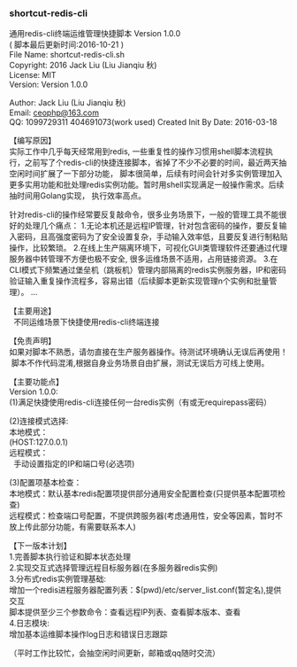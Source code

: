 ### shortcut-redis-cli ###

 通用redis-cli终端运维管理快捷脚本 Version 1.0.0<br>
 ( 脚本最后更新时间:2016-10-21 )<br>
 File Name:    shortcut-redis-cli.sh <br>
 Copyright:    2016 Jack Liu (Liu Jianqiu 秋)<br>
 License:      MIT<br>
 Version:      Version 1.0.0<br>
 
 Author: Jack Liu (Liu Jianqiu 秋)<br>
 Email: ceophp@163.com<br>
 QQ: 1099729311 404691073(work used)
 Created Init By Date: 2016-03-18<br>

【编写原因】<br>
实际工作中几乎每天经常用到redis, 一些重复性的操作习惯用shell脚本流程执行，之前写了个redis-cli的快捷连接脚本，省掉了不少不必要的时间，最近两天抽空闲时间扩展了一下部分功能， 脚本很简单，后续有时间会针对多实例管理加入更多实用功能和批处理redis实例功能。暂时用shell实现满足一般操作需求。后续抽时间用Golang实现， 执行效率高点。


针对redis-cli的操作经常要反复敲命令，很多业务场景下，一般的管理工具不能很好的处理几个痛点：
1.无论本机还是远程IP管理，针对包含密码的操作，要反复输入密码，且高强度密码为了安全设置复杂，手动输入效率低，且要反复进行制粘贴操作，比较繁琐。
2.在线上生产隔离环境下，可视化GUI类管理软件还要通过代理服务器中转管理不方便也极不安全, 很多运维场景不适用，占用链接资源。
3.在CLI模式下频繁通过堡垒机（跳板机）管理内部隔离的redis实例服务器，IP和密码验证输入重复操作流程多，容易出错（后续脚本更新实现管理n个实例和批量管理）。
...

【主要用途】<br>
   不同运维场景下快捷使用redis-cli终端连接

【免责声明】<br>
 如果对脚本不熟悉，请勿直接在生产服务器操作。待测试环境确认无误后再使用！<br>
 脚本不作代码混淆,根据自身业务场景自由扩展，测试无误后方可线上使用。<br>

【主要功能点】<br>
 Version 1.0.0:<br>
 (1)满足快捷使用redis-cli连接任何一台redis实例（有或无requirepass密码）<br>

 (2)连接模式选择:<br>
   本地模式：<br>
    (HOST:127.0.0.1)<br> 
   远程模式：<br>
    手动设置指定的IP和端口号(必选项)<br>

 (3)配置项基本检查：<br>
    本地模式：默认基本redis配置项提供部分通用安全配置检查(只提供基本配置项检查)<br>
    远程模式：检查端口号配置，不提供跨服务器(考虑通用性，安全等因素，暂时不放上传此部分功能，有需要联系本人)<br>

【下一版本计划】<br>
 1.完善脚本执行验证和脚本状态处理<br>
 2.实现交互式选择管理远程目标服务器(在多服务器redis实例)<br>
 3.分布式redis实例管理基础:<br>
   增加一个redis进程服务器配置列表：$(pwd)/etc/server_list.conf(暂定名),提供交互<br>
   脚本提供至少三个参数命令：查看远程IP列表、查看脚本版本、查看<br>
 4.日志模块:<br>
   增加基本运维脚本操作log日志和错误日志跟踪<br>
 
 
（平时工作比较忙，会抽空闲时间更新，邮箱或qq随时交流）


